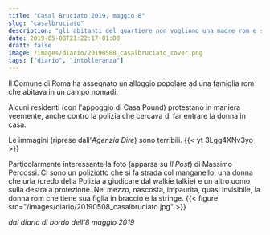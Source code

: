 ```yaml
---
title: "Casal Bruciato 2019, maggio 8"
slug: "casalbruciato"
description: "gli abitanti del quartiere non vogliono una madre rom e sua figlia"
date: 2019-05-08T21:22:17+01:00
draft: false
image: /images/diario/20190508_casalbruciato_cover.png
tags: ["diario", "intolleranza"]
---
```


Il Comune di Roma ha assegnato un alloggio popolare ad una famiglia rom che abitava in un campo nomadi.

Alcuni residenti (con l'appoggio di Casa Pound) protestano in maniera veemente, anche contro la polizia che cercava di far entrare la donna in casa.

Le immagini (riprese dall'_Agenzia Dire_) sono terribili.
{{< yt 3Lgg4XNv3yo >}}

Particolarmente interessante la foto (apparsa su _Il Post_) di Massimo Percossi. Ci sono un poliziotto che si fa strada col manganello, una donna che urla (credo della Polizia a giudicare dal walkie talkie) e un altro uomo sulla destra a protezione.
Nel mezzo, nascosta, impaurita, quasi invisibile, la donna rom che tiene sua figlia in braccio e la stringe.
{{< figure src="/images/diario/20190508_casalbruciato.jpg" >}}

_dal diario di bordo dell'8 maggio 2019_
